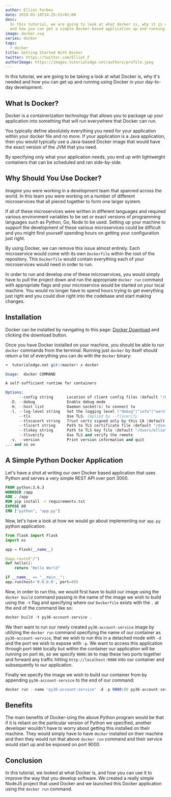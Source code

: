 ```yaml
---
author: Elliot Forbes
date: 2018-05-18T14:25:51+01:00
desc:
  In this tutorial, we are going to look at what docker is, why it is useful,
  and how you can get a simple Docker-based application up and running
image: docker.svg
series: docker
tags:
  - docker
title: Getting Started With Docker
twitter: https://twitter.com/Elliot_F
authorImage: https://images.tutorialedge.net/authors/profile.jpeg
---
```


In this tutorial, we are going to be taking a look at what Docker is, why it's
needed and how you can get up and running using Docker in your day-to-day
development.

## What Is Docker?

Docker is a containerization technology that allows you to package up your
application into something that will run everywhere that Docker can run.

You typically define absolutely everything you need for your application within
your docker file and no more. If your application is a Java application, then
you would typically use a Java-based Docker image that would have the exact
version of the JVM that you need.

By specifying only what your application needs, you end up with lightweight
containers that can be scheduled and ran side-by-side.

## Why Should You Use Docker?

Imagine you were working in a development team that spanned across the world. In
this team you were working on a number of different microservices that all
pieced together to form one larger system.

If all of these microservices were written in different languages and required
various environment variables to be set or exact versions of programming
languages such as Python, Go, Node to be used. Setting up your machine to
support the development of these various microservices could be difficult and
you might find yourself spending hours on getting your configuration just right.

By using Docker, we can remove this issue almost entirely. Each microservice
would come with its own `Dockerfile` within the root of the repository. This
`Dockerfile` would contain everything each of your microservices would need in
order to run.

In order to run and develop one of these microservices, you would simply have to
pull the project down and run the appropriate `docker run` command with
appropriate flags and your microservice would be started on your local machine.
You would no longer have to spend hours trying to get everything just right and
you could dive right into the codebase and start making changes.

## Installation

Docker can be installed by navigating to this page:
[Docker Download](https://www.docker.com) and clicking the download button.

Once you have Docker installed on your machine, you should be able to run
`docker` commands from the terminal. Running just `docker` by itself should
return a list of everything you can do with the `docker` binary:

```s
➜  tutorialedge.net git:(master) ✗ docker

Usage:  docker COMMAND

A self-sufficient runtime for containers

Options:
      --config string      Location of client config files (default "/Users/elliot/.docker")
  -D, --debug              Enable debug mode
  -H, --host list          Daemon socket(s) to connect to
  -l, --log-level string   Set the logging level ("debug"|"info"|"warn"|"error"|"fatal") (default "info")
      --tls                Use TLS; implied by --tlsverify
      --tlscacert string   Trust certs signed only by this CA (default "/Users/elliot/.docker/ca.pem")
      --tlscert string     Path to TLS certificate file (default "/Users/elliot/.docker/cert.pem")
      --tlskey string      Path to TLS key file (default "/Users/elliot/.docker/key.pem")
      --tlsverify          Use TLS and verify the remote
  -v, --version            Print version information and quit
... and so on
```

## A Simple Python Docker Application

Let's have a shot at writing our own Docker based application that uses Python
and serves a very simple REST API over port 3000.

```dockerfile
FROM python:3.6.3
WORKDIR /app
ADD . /app
RUN pip install -r requirements.txt
EXPOSE 80
CMD ["python", "app.py"]
```

Now, let's have a look at how we would go about implementing our `app.py` python
application:

```py
from flask import Flask
import os

app = Flask(__name__)

@app.route("/")
def hello():
    return "Hello World"

if __name__ == "__main__":
app.run(host='0.0.0.0', port=80)
```

Now, in order to run this, we would first have to build our image using the
`docker build` command passing in the name of the image we wish to build using
the `-t` flag and specifying where our `Dockerfile` exists with the `.` at the
end of the command like so:

```s
docker build -t py36-account-service .
```

We then want to run our newly created `py36-account-service` image by utilizing
the `docker run` command specifying the name of our container as
`py36-account-service`, that we wish to run this in a detached mode with `-d`
and the port we wish to expose with `-p`. We want to access this application
through port `9000` locally but within the container our application will be
running on port `80`, so we specify `9000:80` to map these two ports together
and forward any traffic hitting `http://localhost:9000` into our container and
subsequently to our application.

Finally we specify the image we wish to build our container from by appending
`py36-account-service` to the end of our command:

```s
docker run --name "py36-account-service" -d -p 9000:80 py36-account-service
```

## Benefits

The main benefits of Docker-izing the above Python program would be that if it
is reliant on the particular version of Python we specified, another developer
wouldn't have to worry about getting this installed on their machine. They would
simply have to have `docker` installed on their machine and then they would run
that above `docker run` command and their service would start up and be exposed
on port 9000.

## Conclusion

In this tutorial, we looked at what Docker is, and how you can use it to improve
the way that you develop software. We created a really simple NodeJS project
that used Docker and we launched this Docker application using the `docker run`
command.
